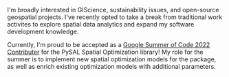 I'm broadly interested in GIScience, sustainability issues, and open-source geospatial projects. I've recently opted to take a break from traditional work activites to explore spatial data analytics and expand my software development knowledge.

Currently, I'm proud to be accepted as a <a href=https://summerofcode.withgoogle.com/about>Google Summer of Code 2022 Contributer</a> for the PySAL Spatial Optimization library! My role for the summer is to implement new spatial optimization models for the package, as well as enrich existing optimization models with additional parameters. 
